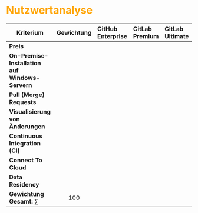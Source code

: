 # <font color = "orange">Nutzwertanalyse</font>
| **Kriterium**                                   | **Gewichtung** | **GitHub Enterprise** | **GitLab Premium** | **GitLab Ultimate** |
| ----------------------------------------------- | :------------: | :-------------------- | :----------------- | :------------------ |
| **Preis**                                       |                |                       |                    |                     |
| **On-Premise-Installation auf Windows-Servern** |                |                       |                    |                     |
| **Pull (Merge) Requests**                       |                |                       |                    |                     |
| **Visualisierung von Änderungen**               |                |                       |                    |                     |
| **Continuous Integration (CI)**                 |                |                       |                    |                     |
| **Connect To Cloud**                            |                |                       |                    |                     |
| **Data Residency**                              |                |                       |                    |                     |
| **Gewichtung Gesamt:** $\sum$                   |      100       |                       |                    |                     |

